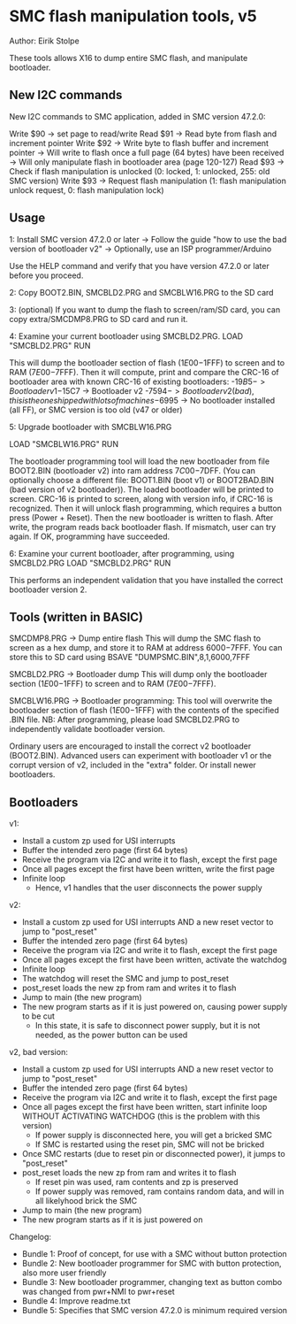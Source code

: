 # SMC flash manipulation tools, v5
Author: Eirik Stolpe

These tools allows X16 to dump entire SMC flash, and manipulate bootloader.


## New I2C commands

New I2C commands to SMC application, added in SMC version 47.2.0:

Write $90 -> set page to read/write
Read  $91 -> Read byte from flash and increment pointer
Write $92 -> Write byte to flash buffer and increment pointer
             -> Will write to flash once a full page (64 bytes) have been received
             -> Will only manipulate flash in bootloader area (page 120-127)
Read  $93 -> Check if flash manipulation is unlocked (0: locked, 1: unlocked, 255: old SMC version)
Write $93 -> Request flash manipulation (1: flash manipulation unlock request, 0: flash manipulation lock)


## Usage

1: Install SMC version 47.2.0 or later
-> Follow the guide "how to use the bad version of bootloader v2"
-> Optionally, use an ISP programmer/Arduino

   Use the HELP command and verify that you have version 47.2.0 or later before you proceed.

2: Copy BOOT2.BIN, SMCBLD2.PRG and SMCBLW16.PRG to the SD card

3: (optional) If you want to dump the flash to screen/ram/SD card, you can copy extra/SMCDMP8.PRG to SD card and run it.

4: Examine your current bootloader using SMCBLD2.PRG.
   LOAD "SMCBLD2.PRG"
   RUN

   This will dump the bootloader section of flash ($1E00-$1FFF) to screen and to RAM ($7E00-$7FFF).
   Then it will compute, print and compare the CRC-16 of bootloader area with known CRC-16 of existing bootloaders:
   -$19B5 -> Bootloader v1
   -$15C7 -> Bootloader v2
   -$7594 -> Bootloader v2 (bad), this is the one shipped with lots of machines
   -$6995 -> No bootloader installed (all FF), or SMC version is too old (v47 or older)

5: Upgrade bootloader with SMCBLW16.PRG

   LOAD "SMCBLW16.PRG"
   RUN

   The bootloader programming tool will load the new bootloader from file BOOT2.BIN (bootloader v2) into ram address $7C00-$7DFF.
   (You can optionally choose a different file: BOOT1.BIN (boot v1) or BOOT2BAD.BIN (bad version of v2 bootloader)).
   The loaded bootloader will be printed to screen. CRC-16 is printed to screen, along with version info, if CRC-16 is recognized.
   Then it will unlock flash programming, which requires a button press (Power + Reset).
   Then the new bootloader is written to flash.
   After write, the program reads back bootloader flash.
   If mismatch, user can try again. If OK, programming have succeeded.

6: Examine your current bootloader, after programming, using SMCBLD2.PRG
   LOAD "SMCBLD2.PRG"
   RUN
   
   This performs an independent validation that you have installed the correct bootloader version 2.


## Tools (written in BASIC)

SMCDMP8.PRG -> Dump entire flash
This will dump the SMC flash to screen as a hex dump, and store it to RAM at address $6000-$7FFF.
You can store this to SD card using BSAVE "DUMPSMC.BIN",8,1,$6000,$7FFF

SMCBLD2.PRG -> Bootloader dump
This will dump only the bootloader section ($1E00-$1FFF) to screen and to RAM ($7E00-$7FFF).

SMCBLW16.PRG -> Bootloader programming:
This tool will overwrite the bootloader section of flash ($1E00-$1FFF) with the contents of the specified .BIN file.
NB: After programming, please load SMCBLD2.PRG to independently validate bootloader version.

Ordinary users are encouraged to install the correct v2 bootloader (BOOT2.BIN).
Advanced users can experiment with bootloader v1 or the corrupt version of v2, included in the "extra" folder. Or install newer bootloaders.

## Bootloaders

v1:
- Install a custom zp used for USI interrupts
- Buffer the intended zero page (first 64 bytes)
- Receive the program via I2C and write it to flash, except the first page
- Once all pages except the first have been written, write the first page
- Infinite loop
   - Hence, v1 handles that the user disconnects the power supply

v2:
- Install a custom zp used for USI interrupts AND a new reset vector to jump to "post_reset"
- Buffer the intended zero page (first 64 bytes)
- Receive the program via I2C and write it to flash, except the first page
- Once all pages except the first have been written, activate the watchdog
- Infinite loop
- The watchdog will reset the SMC and jump to post_reset
- post_reset loads the new zp from ram and writes it to flash
- Jump to main (the new program)
- The new program starts as if it is just powered on, causing power supply to be cut
   - In this state, it is safe to disconnect power supply, but it is not needed, as the power button can be used

v2, bad version:
- Install a custom zp used for USI interrupts AND a new reset vector to jump to "post_reset"
- Buffer the intended zero page (first 64 bytes)
- Receive the program via I2C and write it to flash, except the first page
- Once all pages except the first have been written, start infinite loop WITHOUT ACTIVATING WATCHDOG (this is the problem with this version)
   - If power supply is disconnected here, you will get a bricked SMC
   - If SMC is restarted using the reset pin, SMC will not be bricked
- Once SMC restarts (due to reset pin or disconnected power), it jumps to "post_reset"
- post_reset loads the new zp from ram and writes it to flash
   - If reset pin was used, ram contents and zp is preserved
   - If power supply was removed, ram contains random data, and will in all likelyhood brick the SMC
- Jump to main (the new program)
- The new program starts as if it is just powered on



Changelog:
- Bundle 1: Proof of concept, for use with a SMC without button protection
- Bundle 2: New bootloader programmer for SMC with button protection, also more user friendly
- Bundle 3: New bootloader programmer, changing text as button combo was changed from pwr+NMI to pwr+reset
- Bundle 4: Improve readme.txt
- Bundle 5: Specifies that SMC version 47.2.0 is minimum required version

